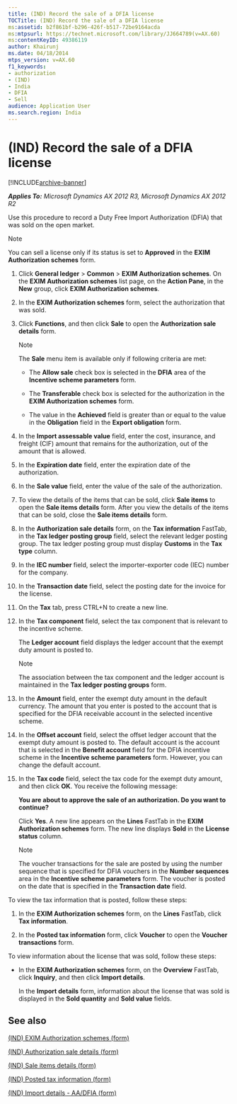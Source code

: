 ```yaml
---
title: (IND) Record the sale of a DFIA license
TOCTitle: (IND) Record the sale of a DFIA license
ms:assetid: b2f861bf-b296-426f-b517-72be9164acda
ms:mtpsurl: https://technet.microsoft.com/library/JJ664789(v=AX.60)
ms:contentKeyID: 49386119
author: Khairunj
ms.date: 04/18/2014
mtps_version: v=AX.60
f1_keywords:
- authorization
- (IND)
- India
- DFIA
- Sell
audience: Application User
ms.search.region: India
---
```


# (IND) Record the sale of a DFIA license 


[!INCLUDE[archive-banner](includes/archive-banner.md)]


_**Applies To:** Microsoft Dynamics AX 2012 R3, Microsoft Dynamics AX 2012 R2_

Use this procedure to record a Duty Free Import Authorization (DFIA) that was sold on the open market.


> [!NOTE]
> <P>You can sell a license only if its status is set to <STRONG>Approved</STRONG> in the <STRONG>EXIM Authorization schemes</STRONG> form.</P>



1.  Click **General ledger** \> **Common** \> **EXIM Authorization schemes**. On the **EXIM Authorization schemes** list page, on the **Action Pane**, in the **New** group, click **EXIM Authorization schemes**.

2.  In the **EXIM Authorization schemes** form, select the authorization that was sold.

3.  Click **Functions**, and then click **Sale** to open the **Authorization sale details** form.
    

    > [!NOTE]
    > <P>The <STRONG>Sale</STRONG> menu item is available only if following criteria are met:</P>
    > <UL>
    > <LI>
    > <P>The <STRONG>Allow sale</STRONG> check box is selected in the <STRONG>DFIA</STRONG> area of the <STRONG>Incentive scheme parameters</STRONG> form.</P>
    > <LI>
    > <P>The <STRONG>Transferable</STRONG> check box is selected for the authorization in the <STRONG>EXIM Authorization schemes</STRONG> form.</P>
    > <LI>
    > <P>The value in the <STRONG>Achieved</STRONG> field is greater than or equal to the value in the <STRONG>Obligation</STRONG> field in the <STRONG>Export obligation</STRONG> form.</P></LI></UL>



4.  In the **Import assessable value** field, enter the cost, insurance, and freight (CIF) amount that remains for the authorization, out of the amount that is allowed.

5.  In the **Expiration date** field, enter the expiration date of the authorization.

6.  In the **Sale value** field, enter the value of the sale of the authorization.

7.  To view the details of the items that can be sold, click **Sale items** to open the **Sale items details** form. After you view the details of the items that can be sold, close the **Sale items details** form.

8.  In the **Authorization sale details** form, on the **Tax information** FastTab, in the **Tax ledger posting group** field, select the relevant ledger posting group. The tax ledger posting group must display **Customs** in the **Tax type** column.

9.  In the **IEC number** field, select the importer-exporter code (IEC) number for the company.

10. In the **Transaction date** field, select the posting date for the invoice for the license.

11. On the **Tax** tab, press CTRL+N to create a new line.

12. In the **Tax component** field, select the tax component that is relevant to the incentive scheme.
    
    The **Ledger account** field displays the ledger account that the exempt duty amount is posted to.
    

    > [!NOTE]
    > <P>The association between the tax component and the ledger account is maintained in the <STRONG>Tax ledger posting groups</STRONG> form.</P>



13. In the **Amount** field, enter the exempt duty amount in the default currency. The amount that you enter is posted to the account that is specified for the DFIA receivable account in the selected incentive scheme.

14. In the **Offset account** field, select the offset ledger account that the exempt duty amount is posted to. The default account is the account that is selected in the **Benefit account** field for the DFIA incentive scheme in the **Incentive scheme parameters** form. However, you can change the default account.

15. In the **Tax code** field, select the tax code for the exempt duty amount, and then click **OK**. You receive the following message:
    
    **You are about to approve the sale of an authorization. Do you want to continue?**
    
    Click **Yes**. A new line appears on the **Lines** FastTab in the **EXIM Authorization schemes** form. The new line displays **Sold** in the **License status** column.
    

    > [!NOTE]
    > <P>The voucher transactions for the sale are posted by using the number sequence that is specified for DFIA vouchers in the <STRONG>Number sequences</STRONG> area in the <STRONG>Incentive scheme parameters</STRONG> form. The voucher is posted on the date that is specified in the <STRONG>Transaction date</STRONG> field.</P>



To view the tax information that is posted, follow these steps:

1.  In the **EXIM Authorization schemes** form, on the **Lines** FastTab, click **Tax information**.

2.  In the **Posted tax information** form, click **Voucher** to open the **Voucher transactions** form.

To view information about the license that was sold, follow these steps:

  - In the **EXIM Authorization schemes** form, on the **Overview** FastTab, click **Inquiry**, and then click **Import details**.
    
    In the **Import details** form, information about the license that was sold is displayed in the **Sold quantity** and **Sold value** fields.

## See also

[(IND) EXIM Authorization schemes (form)](https://technet.microsoft.com/library/jj664625\(v=ax.60\))

[(IND) Authorization sale details (form)](https://technet.microsoft.com/library/jj677924\(v=ax.60\))

[(IND) Sale items details (form)](https://technet.microsoft.com/library/jj710923\(v=ax.60\))

[(IND) Posted tax information (form)](https://technet.microsoft.com/library/jj664909\(v=ax.60\))

[(IND) Import details - AA/DFIA (form)](https://technet.microsoft.com/library/jj664632\(v=ax.60\))

  


